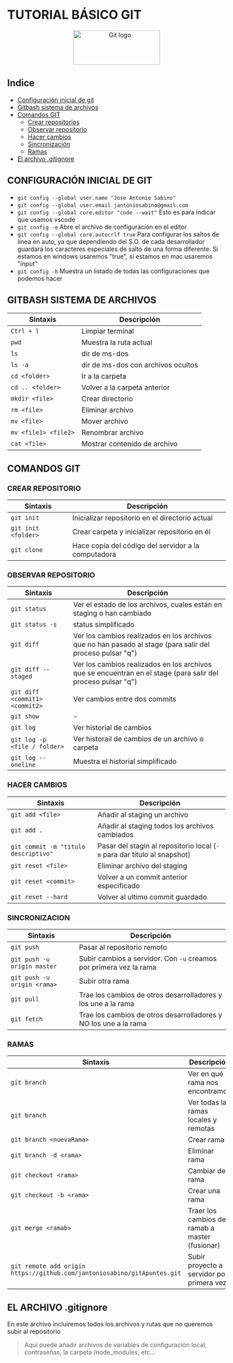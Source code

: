 # TUTORIAL BÁSICO GIT
<p align="center">
  <a href="https://git-scm.com/">
    <img src="https://git-scm.com/images/logo@2x.png" alt="Git logo" width="200" height="80">
  </a>
</p>

## Indice

* [Configuración inicial de git](#configuracion)
* [Gitbash sistema de archivos](#gitbash)
* [Comandos GIT](#comandos-git)
    * [Crear repositorios](#crear)
    * [Observar repositorio](#observar)
    * [Hacer cambios](#cambios)
    * [Sincronización](#sincronizacion)
    * [Ramas](#ramas)
* [El archivo .gitignore](#gitignore)


<a name="configuracion">

## CONFIGURACIÓN INICIAL DE GIT

* `git config --global user.name "Jose Antonio Sabino"`
* `git config --global user.email jantoniosabino@gmail.com`
* `git config --global core.editor "code --wait"` Esto es para indicar que usamos vscode
* `git config -e` Abre el archivo de configuración en el editor
* `git config --global core.autocrlf true` Para configurar los saltos de linea en auto, ya que dependiendo del S.O. de cada desarrollador guardará los caracteres especiales de salto de una forma diferente. Si estamos en windows usaremos "true", si estamos en mac usaremos "input"
* `git config -h` Muestra un listado de todas las configuraciones que podemos hacer

<a name="gitbash">

## GITBASH SISTEMA DE ARCHIVOS

| Sintaxis    | Descripción |
| ------    | ------            |
| `Ctrl + l` | Limpiar terminal |
| `pwd` | Muestra la ruta actual |
| `ls` | dir de ms-dos |
| `ls -a` | dir de ms-dos con archivos ocultos |
| `cd <folder>` | Ir a la carpeta |
| `cd .. <folder>` | Volver a la carpeta anterior |
| `mkdir <file>` | Crear directorio |
| `rm <file>` | Eliminar archivo |
| `mv <file>` | Mover archivo |
| `mv <file1> <file2>` | Renombrar archivo |
| `cat <file>` | Mostrar contenido de archivo |

<a name="comandos-git">

## COMANDOS GIT

<a name="crear">

### CREAR REPOSITORIO

| Sintaxis    | Descripción |
| ------    | ------            |
| `git init`| Inicializar repositorio en el directorio actual |
| `git init <folder>`| Crear carpeta y inicializar repositorio en él |
| `git clone`| Hace copia del código del servidor a la computadora |

<a name="observar">

### OBSERVAR REPOSITORIO

| Sintaxis    | Descripción |
| ------    | ------            |
| `git status`| Ver el estado de los archivos, cuales están en staging o han cambiado |
| `git status -s`| status simplificado |
| `git diff` | Ver los cambios realizados en los archivos que no han pasado al stage (para salir del proceso pulsar "q") |
| `git diff --staged` |Ver los cambios realizados en los archivos que se encuentran en el stage (para salir del proceso pulsar "q") |
| `git diff <commit1> <commit2>` | Ver cambios entre dos commits |
| `git show`| - |
| `git log` | Ver historial de cambios |
| `git log -p <file / folder>` | Ver historail de cambios de un archivo o carpeta |
| `git log --oneline` | Muestra el historial simplificado  |

<a name="cambios">

### HACER CAMBIOS

| Sintaxis    | Descripción |
|-------- | ---------- |
| `git add <file>`| Añadir al staging un archivo |
| `git add .`| Añadir al staging todos los archivos cambiados |
| `git commit -m "titulo descriptivo"` | Pasar del stagin al repositorio local (`-m` para dar título al snapshot) |
| `git reset <file>`| Eliminar archivo del staging |
| `git reset <commit>`| Volver a un commit anterior especificado |
| `git reset --hard`| Volver al ultimo commit guardado |

<a name="sincronizacion">

### SINCRONIZACION

| Sintaxis    | Descripción |
|-------- | ---------- |
| `git push`| Pasar al repositorio remoto |
| `git push -u origin master` | Subir cambios a servidor. Con `-u` creamos por primera vez la rama |
| `git push -u origin <rama>`| Subir otra rama |
| `git pull`| Trae los cambios de otros desarrolladores y los une a la rama|
| `git fetch`| Trae los cambios de otros desarrolladores y NO los une a la rama|

<a name="ramas">

### RAMAS

| Sintaxis    | Descripción |
| ------    | ------            | 
| `git branch` | Ver en qué rama nos encontramos |
| `git branch` | Ver todas las ramas locales y remotas |
| `git branch <nuevaRama>` | Crear rama |
| `git branch -d <rama>` | Eliminar rama |
| `git checkout <rama>` | Cambiar de rama |
| `git checkout -b <rama>` | Crear una rama |
| `git merge <ramab>` | Traer los cambios de ramab a master (fusionar) |
| `git remote add origin https://github.com/jantoniosabino/gitApuntes.git` | Subir proyecto a servidor por primera vez |

<a name="gitignore">

## EL ARCHIVO .gitignore

En este archivo incluiremos todos los archivos y rutas que no queremos subir al repositorio
> Aquí puede añadir archivos de variables de configuración local, contraseñas, la carpeta /node_modules, etc... 
